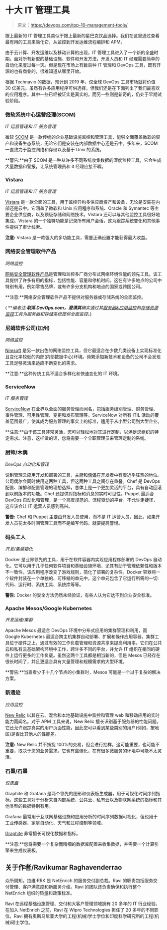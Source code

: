 # 十大 IT 管理工具

> 原文：<https://devops.com/top-10-management-tools/>

跟上最新的 IT 管理工具类似于跟上最新的星巴克饮品选择。我们在这里通过查看最有用的工具来简化它，从监控到开发运维流程编排和 APM。

由于云计算、开发运维以及移动计算的出现，IT 管理工具进入了一个新的全盛时期。面对所有新型的基础设施、软件和开发方法，开发人员和 IT 经理需要简单的自动化来度过每一天。但是现在市场上有数百种 IT 管理和 DevOps 工具，既有开源的也有商业的，很难知道从哪里开始。

根据 Technavio 的数据，预计到 2019 年，仅全球 DevOps 工具市场就将价值 30 亿美元。虽然有许多应用程序可供选择，但我们还是在下面列出了我们最喜欢的应用程序。其中一些已经被证实是真实的，而另一些则是新奇的，仍处于早期试验阶段。

### 微软系统中心运营经理(SCOM)

*IT 运营管理和 IT 服务管理*

微软 [SCOM](https://technet.microsoft.com/library/hh205987.aspx) 是一款传统的企业基础设施监控和管理工具，能够全面覆盖微软的资产和设备生态系统，无论它们是安装在内部数据中心还是云中。多年来，SCOM 一直致力于监控网络和存储以及基于 Unix 的系统。

**警告:**由于 SCOM 是一种从许多不同系统收集数据的深度监控工具，它会生成大量数据和警报，让系统管理员和 it 经理应接不暇。

### Vistara

*IT 运营管理和 IT 服务管理*

[Vistara](https://www.vistarait.com/) 是一款全面的工具，用于监控异构多供应商资产和设备，无论是安装在内部还是云中。它涵盖了微软和 Unix 应用程序和系统、Oracle 和 Symantec 等主要企业供应商，以及顶级存储和网络技术。Vistara 还可以与其他监控工具很好地集成。Vistara 的一个独特功能是记录所有用户会话，这为跟踪系统变化和其他事件提供了审计线索。

**注意:** Vistara 是一款强大的多功能工具，需要正确设置才能获得最大收益。

### 网络安全管理软件产品

*网络监控*

[网络安全管理软件产品](http://www.solarwinds.com/)是管理和监控多厂商分布式网络环境性能的领先工具。该工具提供了许多有用的指标，包括性能、容量和停机时间。这在有许多地点的公司中特别有用，例如零售品牌，或有许多分支机构和地点的国家或跨国公司。

**注意:**网络安全管理软件产品不提供对服务器或存储系统的全面监控。

( ***编者注:**联系 DevOps.com，澄清其**确实通过其[服务器&应用监控](https://www.solarwinds.com/server-application-monitor?&CMP=KNC-TAD-GGL-SW_NA_X_PP_CPC_LD_EN_PBRDE_DWA-X-945268740~46582891906_g_c_Solarwinds%20server%20monitoring-e~224509125300~&kwid=xLyDQld7)和[存储资源监控](https://www.solarwinds.com/storage-resource-monitor?&CMP=KNC-TAD-GGL-SW_NA_X_PP_CPC_LD_EN_PBRDP_DWA-X-945268743~46582911786_g_c_Solarwinds%20storage-p~224542375595~&kwid=Z3yq6gvg)工具为服务器和存储系统提供全面监控。*)

### 尼姆软件公司(加州)

*网络监控*

[Nimsoft](http://www.ca.com/us/content/page/ca-nimsoft-solutions.aspx) 是另一款出色的网络监控工具，但它最适合在少数几类设备上实现标准化且变化率较低的内部(内部数据中心)环境。频繁添加新技术和设备的公司不会发现工具足够灵活来适应不断变化的需求。

**注意:**这种传统工具不适合多样化和快速变化的 IT 环境。

### ServiceNow

*IT 服务管理*

[ServiceNow](https://www.servicenow.com/) 在业界以全面的服务管理而闻名，包括服务级别管理、财务管理、事件管理、可用性管理、变更和发布管理等。ServiceNow 对所有 ITIL 活动的覆盖范围最广，使其成为服务管理的事实上的标准，适用于从小型公司到大型企业。

**注意:**由于该工具非常灵活，您可以轻松地对其进行定制，以满足您组织的特定需求。注意，这样做的话，您将需要一个全职管理员来管理定制的系统。

### 厨师/木偶

*DevOps 自动化和管理*

说到管理云应用开发和部署的工具，[主厨](https://www.chef.io/chef/)和[傀儡](https://puppetlabs.com/)在开发者中有着近乎狂热的地位。公司偶尔会同时使用这两种工具，但这两种工具之间存在重叠。Chef 是 DevOps 配置、编排和配置管理的理想选择，总体上是一个更加灵活的平台，具有自动回滚到以前版本的功能。Chef 还提供对指标和消息的实时可见性。Puppet 最适合 DevOps 自动化和管理，是一个高度规范的、流程驱动的平台，不允许走捷径，这应该会让 IT 运营人员感到高兴。

**警告:** Chef 和 Puppet 主要由开发人员使用，而不是 IT 运营人员，因此，如果开发人员花太多时间管理工具而不是编写代码，就要提高警惕。

### 码头工人

*开发/集装箱化*

Docker 是业界领先的工具，用于在软件容器内实现应用程序部署的 DevOps 自动化。它可以用于几乎任何软件项目和基础设施环境，尤其有助于管理依赖性和版本不一致性。该应用程序改变了游戏规则，简化了部署的复杂性。Docker 容器将一个软件封装在一个单独的、可移植的单元中，这个单元包含了它运行所需的一切:代码、运行时、系统工具、系统库等等。

**警告:** Docker 的安全方法仍然未经验证，有些人认为它达不到企业安全标准。

### Apache Mesos/Google Kubernetes

*开发运维/集群*

Apache Mesos 最适合 DevOps 环境中分布式应用的集群管理和利用，而 Google Kubernetes 最适合跨主机集群自动部署、扩展和操作应用容器。集群工具位于硬件之上，通过有效的工作负载管理和资源共享来提高利用率。它们在公共云和私有云基础架构环境中工作，跨许多不同的平台，并允许 IT 组织在相同的硬件上运行更多的工作负载。虽然这两个工具都是相当新的，但是 Mesos 已经存在很长时间了，并且更适合具有大量管理和规模需求的大型环境。

**警告:**当查看少于十几个节点的小集群时，Mesos 可能是一个过于复杂的解决方案。

### 新遗迹

*应用监控*

[New Relic](https://newrelic.com/) 以其在云、混合和本地基础设施中监控和管理 web 和移动应用的实时能力而闻名。对于 APM 工具来说，New Relic 擅长识别基于服务器的性能问题。它还允许跟踪真实的用户页面性能，因此您可以看到某些类别的用户(例如，按地区)是否比其他人的性能差。

**注意:** New Relic 并不捕捉 100%的交易，但会进行抽样。这可能重要，也可能不重要，取决于您的业务需求。它也有些僵化，在有很多微服务的环境中可能不太灵活。

### 石墨/石墨

*仪表盘*

Graphite 和 Grafana 是两个领先的图形和仪表板生成器，用于可视化时间序列指标。这些工具对于分析来自内部系统、公共云、私有云以及物联网系统的指标和其他类型的数据特别有用。

Grafana 最常用于互联网基础设施和应用分析的时间序列数据可视化，但也用于工业传感器、家庭自动化、天气和过程控制等领域。

[Graphite](http://graphite.wikidot.com/) 非常擅长可视化数据和指标。

**注意:**您将需要一个复杂而精细的数据库配置来收集数据，并需要一个计算引擎来生成仪表板。

## 关于作者/Ravikumar Raghavenderrao

众所周知，拉维·RRK 是 NetEnrich 的服务交付副总裁。Ravi 的职责包括服务交付管理、客户满意度和新服务介绍。Ravi 的团队还负责确保和执行整个 NetEnrich 组织的质量和政策标准。

Ravi 在远程基础设施管理、交付和大客户管理领域拥有 20 多年的 IT 行业经验。在加入 NetEnrich 之前，Ravi 在 Wipro Technologies 担任了 20 多年的不同职位。Ravi 拥有奥斯马尼亚大学的工程(机械)学士学位和印度科学研究所的工程(机械)硕士学位。